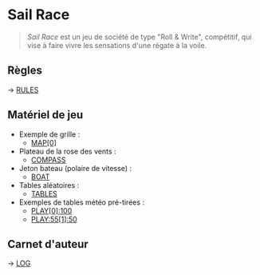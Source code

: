 Sail Race
=========

> _Sail Race_ est un jeu de société de type "Roll & Write", compétitif,
> qui vise à faire vivre les sensations d'une régate à la voile.

Règles
------

&rarr; [RULES](./RULES.md)

Matériel de jeu
---------------

- Exemple de grille :
    - [MAP\[0\]](./MAP[0].png)
- Plateau de la rose des vents :
    - [COMPASS](./COMPASS.png)
- Jeton bateau (polaire de vitesse) :
    - [BOAT](./BOAT.png)
- Tables aléatoires :
    - [TABLES](./TABLES)
- Exemples de tables météo pré-tirées :
    - [PLAY\[0\]:100](./PLAY[0]:100)
    - [PLAY:55\[1\]:50](./PLAY:55[1]:50)

Carnet d'auteur
---------------

&rarr; [LOG](./LOG.md)
